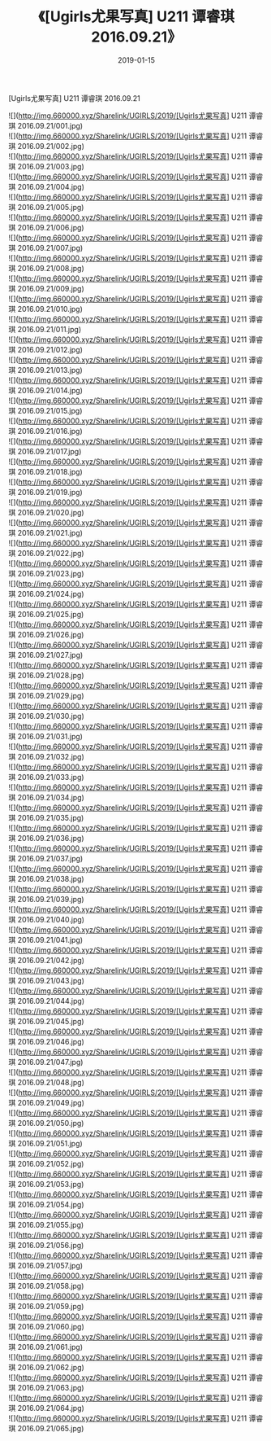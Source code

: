 ﻿---
layout: post
title:  《[Ugirls尤果写真] U211 谭睿琪 2016.09.21》
date:   2019-01-15
img: http://img.660000.xyz/Sharelink/UGIRLS/2019/[Ugirls尤果写真] U211 谭睿琪 2016.09.21/000.jpg
categories: [美女, 清纯, 唯美]
---

[Ugirls尤果写真] U211 谭睿琪 2016.09.21

 ![](http://img.660000.xyz/Sharelink/UGIRLS/2019/[Ugirls尤果写真] U211 谭睿琪 2016.09.21/001.jpg) <br>![](http://img.660000.xyz/Sharelink/UGIRLS/2019/[Ugirls尤果写真] U211 谭睿琪 2016.09.21/002.jpg) <br>![](http://img.660000.xyz/Sharelink/UGIRLS/2019/[Ugirls尤果写真] U211 谭睿琪 2016.09.21/003.jpg) <br>![](http://img.660000.xyz/Sharelink/UGIRLS/2019/[Ugirls尤果写真] U211 谭睿琪 2016.09.21/004.jpg) <br>![](http://img.660000.xyz/Sharelink/UGIRLS/2019/[Ugirls尤果写真] U211 谭睿琪 2016.09.21/005.jpg) <br>![](http://img.660000.xyz/Sharelink/UGIRLS/2019/[Ugirls尤果写真] U211 谭睿琪 2016.09.21/006.jpg) <br>![](http://img.660000.xyz/Sharelink/UGIRLS/2019/[Ugirls尤果写真] U211 谭睿琪 2016.09.21/007.jpg) <br>![](http://img.660000.xyz/Sharelink/UGIRLS/2019/[Ugirls尤果写真] U211 谭睿琪 2016.09.21/008.jpg) <br>![](http://img.660000.xyz/Sharelink/UGIRLS/2019/[Ugirls尤果写真] U211 谭睿琪 2016.09.21/009.jpg) <br>![](http://img.660000.xyz/Sharelink/UGIRLS/2019/[Ugirls尤果写真] U211 谭睿琪 2016.09.21/010.jpg) <br>![](http://img.660000.xyz/Sharelink/UGIRLS/2019/[Ugirls尤果写真] U211 谭睿琪 2016.09.21/011.jpg) <br>![](http://img.660000.xyz/Sharelink/UGIRLS/2019/[Ugirls尤果写真] U211 谭睿琪 2016.09.21/012.jpg) <br>![](http://img.660000.xyz/Sharelink/UGIRLS/2019/[Ugirls尤果写真] U211 谭睿琪 2016.09.21/013.jpg) <br>![](http://img.660000.xyz/Sharelink/UGIRLS/2019/[Ugirls尤果写真] U211 谭睿琪 2016.09.21/014.jpg) <br>![](http://img.660000.xyz/Sharelink/UGIRLS/2019/[Ugirls尤果写真] U211 谭睿琪 2016.09.21/015.jpg) <br>![](http://img.660000.xyz/Sharelink/UGIRLS/2019/[Ugirls尤果写真] U211 谭睿琪 2016.09.21/016.jpg) <br>![](http://img.660000.xyz/Sharelink/UGIRLS/2019/[Ugirls尤果写真] U211 谭睿琪 2016.09.21/017.jpg) <br>![](http://img.660000.xyz/Sharelink/UGIRLS/2019/[Ugirls尤果写真] U211 谭睿琪 2016.09.21/018.jpg) <br>![](http://img.660000.xyz/Sharelink/UGIRLS/2019/[Ugirls尤果写真] U211 谭睿琪 2016.09.21/019.jpg) <br>![](http://img.660000.xyz/Sharelink/UGIRLS/2019/[Ugirls尤果写真] U211 谭睿琪 2016.09.21/020.jpg) <br>![](http://img.660000.xyz/Sharelink/UGIRLS/2019/[Ugirls尤果写真] U211 谭睿琪 2016.09.21/021.jpg) <br>![](http://img.660000.xyz/Sharelink/UGIRLS/2019/[Ugirls尤果写真] U211 谭睿琪 2016.09.21/022.jpg) <br>![](http://img.660000.xyz/Sharelink/UGIRLS/2019/[Ugirls尤果写真] U211 谭睿琪 2016.09.21/023.jpg) <br>![](http://img.660000.xyz/Sharelink/UGIRLS/2019/[Ugirls尤果写真] U211 谭睿琪 2016.09.21/024.jpg) <br>![](http://img.660000.xyz/Sharelink/UGIRLS/2019/[Ugirls尤果写真] U211 谭睿琪 2016.09.21/025.jpg) <br>![](http://img.660000.xyz/Sharelink/UGIRLS/2019/[Ugirls尤果写真] U211 谭睿琪 2016.09.21/026.jpg) <br>![](http://img.660000.xyz/Sharelink/UGIRLS/2019/[Ugirls尤果写真] U211 谭睿琪 2016.09.21/027.jpg) <br>![](http://img.660000.xyz/Sharelink/UGIRLS/2019/[Ugirls尤果写真] U211 谭睿琪 2016.09.21/028.jpg) <br>![](http://img.660000.xyz/Sharelink/UGIRLS/2019/[Ugirls尤果写真] U211 谭睿琪 2016.09.21/029.jpg) <br>![](http://img.660000.xyz/Sharelink/UGIRLS/2019/[Ugirls尤果写真] U211 谭睿琪 2016.09.21/030.jpg) <br>![](http://img.660000.xyz/Sharelink/UGIRLS/2019/[Ugirls尤果写真] U211 谭睿琪 2016.09.21/031.jpg) <br>![](http://img.660000.xyz/Sharelink/UGIRLS/2019/[Ugirls尤果写真] U211 谭睿琪 2016.09.21/032.jpg) <br>![](http://img.660000.xyz/Sharelink/UGIRLS/2019/[Ugirls尤果写真] U211 谭睿琪 2016.09.21/033.jpg) <br>![](http://img.660000.xyz/Sharelink/UGIRLS/2019/[Ugirls尤果写真] U211 谭睿琪 2016.09.21/034.jpg) <br>![](http://img.660000.xyz/Sharelink/UGIRLS/2019/[Ugirls尤果写真] U211 谭睿琪 2016.09.21/035.jpg) <br>![](http://img.660000.xyz/Sharelink/UGIRLS/2019/[Ugirls尤果写真] U211 谭睿琪 2016.09.21/036.jpg) <br>![](http://img.660000.xyz/Sharelink/UGIRLS/2019/[Ugirls尤果写真] U211 谭睿琪 2016.09.21/037.jpg) <br>![](http://img.660000.xyz/Sharelink/UGIRLS/2019/[Ugirls尤果写真] U211 谭睿琪 2016.09.21/038.jpg) <br>![](http://img.660000.xyz/Sharelink/UGIRLS/2019/[Ugirls尤果写真] U211 谭睿琪 2016.09.21/039.jpg) <br>![](http://img.660000.xyz/Sharelink/UGIRLS/2019/[Ugirls尤果写真] U211 谭睿琪 2016.09.21/040.jpg) <br>![](http://img.660000.xyz/Sharelink/UGIRLS/2019/[Ugirls尤果写真] U211 谭睿琪 2016.09.21/041.jpg) <br>![](http://img.660000.xyz/Sharelink/UGIRLS/2019/[Ugirls尤果写真] U211 谭睿琪 2016.09.21/042.jpg) <br>![](http://img.660000.xyz/Sharelink/UGIRLS/2019/[Ugirls尤果写真] U211 谭睿琪 2016.09.21/043.jpg) <br>![](http://img.660000.xyz/Sharelink/UGIRLS/2019/[Ugirls尤果写真] U211 谭睿琪 2016.09.21/044.jpg) <br>![](http://img.660000.xyz/Sharelink/UGIRLS/2019/[Ugirls尤果写真] U211 谭睿琪 2016.09.21/045.jpg) <br>![](http://img.660000.xyz/Sharelink/UGIRLS/2019/[Ugirls尤果写真] U211 谭睿琪 2016.09.21/046.jpg) <br>![](http://img.660000.xyz/Sharelink/UGIRLS/2019/[Ugirls尤果写真] U211 谭睿琪 2016.09.21/047.jpg) <br>![](http://img.660000.xyz/Sharelink/UGIRLS/2019/[Ugirls尤果写真] U211 谭睿琪 2016.09.21/048.jpg) <br>![](http://img.660000.xyz/Sharelink/UGIRLS/2019/[Ugirls尤果写真] U211 谭睿琪 2016.09.21/049.jpg) <br>![](http://img.660000.xyz/Sharelink/UGIRLS/2019/[Ugirls尤果写真] U211 谭睿琪 2016.09.21/050.jpg) <br>![](http://img.660000.xyz/Sharelink/UGIRLS/2019/[Ugirls尤果写真] U211 谭睿琪 2016.09.21/051.jpg) <br>![](http://img.660000.xyz/Sharelink/UGIRLS/2019/[Ugirls尤果写真] U211 谭睿琪 2016.09.21/052.jpg) <br>![](http://img.660000.xyz/Sharelink/UGIRLS/2019/[Ugirls尤果写真] U211 谭睿琪 2016.09.21/053.jpg) <br>![](http://img.660000.xyz/Sharelink/UGIRLS/2019/[Ugirls尤果写真] U211 谭睿琪 2016.09.21/054.jpg) <br>![](http://img.660000.xyz/Sharelink/UGIRLS/2019/[Ugirls尤果写真] U211 谭睿琪 2016.09.21/055.jpg) <br>![](http://img.660000.xyz/Sharelink/UGIRLS/2019/[Ugirls尤果写真] U211 谭睿琪 2016.09.21/056.jpg) <br>![](http://img.660000.xyz/Sharelink/UGIRLS/2019/[Ugirls尤果写真] U211 谭睿琪 2016.09.21/057.jpg) <br>![](http://img.660000.xyz/Sharelink/UGIRLS/2019/[Ugirls尤果写真] U211 谭睿琪 2016.09.21/058.jpg) <br>![](http://img.660000.xyz/Sharelink/UGIRLS/2019/[Ugirls尤果写真] U211 谭睿琪 2016.09.21/059.jpg) <br>![](http://img.660000.xyz/Sharelink/UGIRLS/2019/[Ugirls尤果写真] U211 谭睿琪 2016.09.21/060.jpg) <br>![](http://img.660000.xyz/Sharelink/UGIRLS/2019/[Ugirls尤果写真] U211 谭睿琪 2016.09.21/061.jpg) <br>![](http://img.660000.xyz/Sharelink/UGIRLS/2019/[Ugirls尤果写真] U211 谭睿琪 2016.09.21/062.jpg) <br>![](http://img.660000.xyz/Sharelink/UGIRLS/2019/[Ugirls尤果写真] U211 谭睿琪 2016.09.21/063.jpg) <br>![](http://img.660000.xyz/Sharelink/UGIRLS/2019/[Ugirls尤果写真] U211 谭睿琪 2016.09.21/064.jpg) <br>![](http://img.660000.xyz/Sharelink/UGIRLS/2019/[Ugirls尤果写真] U211 谭睿琪 2016.09.21/065.jpg) <br>